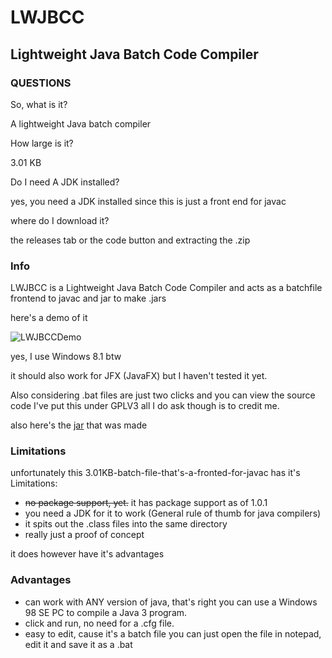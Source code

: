 # LWJBCC
## Lightweight Java Batch Code Compiler
### QUESTIONS
So, what is it?

A lightweight Java batch compiler

How large is it?

3.01 KB

Do I need A JDK installed?

yes, you need a JDK installed since this is just a front end for javac

where do I download it?

the releases tab or the code button and extracting the .zip

### Info
LWJBCC is a Lightweight Java Batch Code Compiler and acts as a batchfile frontend to javac and jar to make .jars

here's a demo of it

![LWJBCCDemo](https://github.com/Vincent392/LWJBCC/assets/90470156/7535ad14-b49e-4083-92db-9273e52b9a47)

yes, I use Windows 8.1 btw

it should also work for JFX (JavaFX) but I haven't tested it yet.

Also considering .bat files are just two clicks and you can view the source code I've put this under GPLV3
all I do ask though is to credit me.

also here's the [jar](https://github.com/Vincent392/LWJBCC/releases/download/Jardemo/LWJBCC-Demo.jar) that was made

### Limitations
unfortunately this 3.01KB-batch-file-that's-a-fronted-for-javac has it's Limitations:
- ~~no package support, yet.~~ it has package support as of 1.0.1
- you need a JDK for it to work (General rule of thumb for java compilers)
- it spits out the .class files into the same directory
- really just a proof of concept

it does however have it's advantages

### Advantages
- can work with ANY version of java, that's right you can use a Windows 98 SE PC to compile a Java 3 program.
- click and run, no need for a .cfg file.
- easy to edit, cause it's a batch file you can just open the file in notepad, edit it and save it as a .bat
